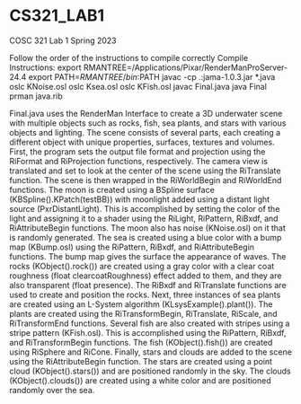 # CS321_LAB1

COSC 321 Lab 1   Spring 2023

Follow the order of the instructions to compile correctly
Compile Instructions:
export RMANTREE=/Applications/Pixar/RenderManProServer-24.4
export PATH=$RMANTREE/bin:$PATH
javac -cp .:jama-1.0.3.jar *.java
oslc KNoise.osl
oslc Ksea.osl
oslc KFish.osl
javac Final.java
java Final
prman java.rib


Final.java uses the RenderMan Interface to create a 3D underwater scene with multiple objects such as rocks, fish, sea plants, and stars with various objects and lighting. The scene consists of several parts, each creating a different object with unique properties, surfaces, textures and volumes. First, the program sets the output file format and projection using the RiFormat and RiProjection functions, respectively. The camera view is translated and set to look at the center of the scene using the RiTranslate function. The scene is then wrapped in the RiWorldBegin and RiWorldEnd functions.
The moon is created using a BSpline surface (KBSpline().KPatch(testBB)) with moonlight added using a distant light source (PxrDistantLight). This is accomplished by setting the color of the light and assigning it to a shader using the RiLight, RiPattern, RiBxdf, and RiAttributeBegin functions. The moon also has noise (KNoise.osl) on it that is randomly generated.
The sea is created using a blue color with a bump map (KBump.osl) using the RiPattern, RiBxdf, and RiAttributeBegin functions. The bump map gives the surface the appearance of waves. The rocks (KObject().rock()) are created using a gray color with a clear coat roughness (float clearcoatRoughness) effect added to them, and they are also transparent (float presence). The RiBxdf and RiTranslate functions are used to create and position the rocks.
Next, three instances of sea plants are created using an L-System algorithm (KLsysExample().plant()). The plants are created using the RiTransformBegin, RiTranslate, RiScale, and RiTransformEnd functions. Several fish are also created with stripes using a stripe pattern (KFish.osl). This is accomplished using the RiPattern, RiBxdf, and RiTransformBegin functions. The fish (KObject().fish()) are created using RiSphere and RiCone.
Finally, stars and clouds are added to the scene using the RiAttributeBegin function. The stars are created using a point cloud (KObject().stars()) and are positioned randomly in the sky. The clouds (KObject().clouds()) are created using a white color and are positioned randomly over the sea.
